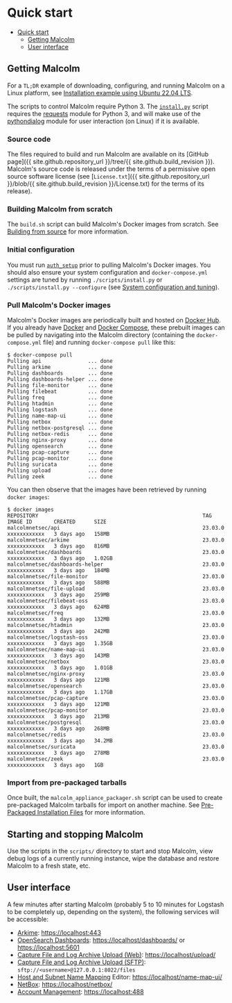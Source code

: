 # <a name="QuickStart"></a>Quick start

* [Quick start](#QuickStart)
    - [Getting Malcolm](#GetMalcolm)
    - [User interface](#UserInterfaceURLs)

## <a name="GetMalcolm"></a>Getting Malcolm

For a `TL;DR` example of downloading, configuring, and running Malcolm on a Linux platform, see [Installation example using Ubuntu 22.04 LTS](ubuntu-install-example.md#InstallationExample).

The scripts to control Malcolm require Python 3. The [`install.py`](malcolm-config.md#ConfigAndTuning) script requires the [requests](https://docs.python-requests.org/en/latest/) module for Python 3, and will make use of the [pythondialog](https://pythondialog.sourceforge.io/) module for user interaction (on Linux) if it is available.

### Source code

The files required to build and run Malcolm are available on its [GitHub page]({{ site.github.repository_url }}/tree/{{ site.github.build_revision }}). Malcolm's source code is released under the terms of a permissive open source software license (see [`License.txt`]({{ site.github.repository_url }}/blob/{{ site.github.build_revision }}/License.txt)  for the terms of its release).

### Building Malcolm from scratch

The `build.sh` script can build Malcolm's Docker images from scratch. See [Building from source](development.md#Build) for more information.

### Initial configuration

You must run [`auth_setup`](authsetup.md#AuthSetup) prior to pulling Malcolm's Docker images. You should also ensure your system configuration and `docker-compose.yml` settings are tuned by running `./scripts/install.py` or `./scripts/install.py --configure` (see [System configuration and tuning](malcolm-config.md#ConfigAndTuning)).
    
### Pull Malcolm's Docker images

Malcolm's Docker images are periodically built and hosted on [Docker Hub](https://hub.docker.com/u/malcolmnetsec). If you already have [Docker](https://www.docker.com/) and [Docker Compose](https://docs.docker.com/compose/), these prebuilt images can be pulled by navigating into the Malcolm directory (containing the `docker-compose.yml` file) and running `docker-compose pull` like this:
```
$ docker-compose pull
Pulling api               ... done
Pulling arkime            ... done
Pulling dashboards        ... done
Pulling dashboards-helper ... done
Pulling file-monitor      ... done
Pulling filebeat          ... done
Pulling freq              ... done
Pulling htadmin           ... done
Pulling logstash          ... done
Pulling name-map-ui       ... done
Pulling netbox            ... done
Pulling netbox-postgresql ... done
Pulling netbox-redis      ... done
Pulling nginx-proxy       ... done
Pulling opensearch        ... done
Pulling pcap-capture      ... done
Pulling pcap-monitor      ... done
Pulling suricata          ... done
Pulling upload            ... done
Pulling zeek              ... done
```

You can then observe that the images have been retrieved by running `docker images`:
```
$ docker images
REPOSITORY                                                     TAG               IMAGE ID       CREATED      SIZE
malcolmnetsec/api                                              23.03.0           xxxxxxxxxxxx   3 days ago   158MB
malcolmnetsec/arkime                                           23.03.0           xxxxxxxxxxxx   3 days ago   816MB
malcolmnetsec/dashboards                                       23.03.0           xxxxxxxxxxxx   3 days ago   1.02GB
malcolmnetsec/dashboards-helper                                23.03.0           xxxxxxxxxxxx   3 days ago   184MB
malcolmnetsec/file-monitor                                     23.03.0           xxxxxxxxxxxx   3 days ago   588MB
malcolmnetsec/file-upload                                      23.03.0           xxxxxxxxxxxx   3 days ago   259MB
malcolmnetsec/filebeat-oss                                     23.03.0           xxxxxxxxxxxx   3 days ago   624MB
malcolmnetsec/freq                                             23.03.0           xxxxxxxxxxxx   3 days ago   132MB
malcolmnetsec/htadmin                                          23.03.0           xxxxxxxxxxxx   3 days ago   242MB
malcolmnetsec/logstash-oss                                     23.03.0           xxxxxxxxxxxx   3 days ago   1.35GB
malcolmnetsec/name-map-ui                                      23.03.0           xxxxxxxxxxxx   3 days ago   143MB
malcolmnetsec/netbox                                           23.03.0           xxxxxxxxxxxx   3 days ago   1.01GB
malcolmnetsec/nginx-proxy                                      23.03.0           xxxxxxxxxxxx   3 days ago   121MB
malcolmnetsec/opensearch                                       23.03.0           xxxxxxxxxxxx   3 days ago   1.17GB
malcolmnetsec/pcap-capture                                     23.03.0           xxxxxxxxxxxx   3 days ago   121MB
malcolmnetsec/pcap-monitor                                     23.03.0           xxxxxxxxxxxx   3 days ago   213MB
malcolmnetsec/postgresql                                       23.03.0           xxxxxxxxxxxx   3 days ago   268MB
malcolmnetsec/redis                                            23.03.0           xxxxxxxxxxxx   3 days ago   34.2MB
malcolmnetsec/suricata                                         23.03.0           xxxxxxxxxxxx   3 days ago   278MB
malcolmnetsec/zeek                                             23.03.0           xxxxxxxxxxxx   3 days ago   1GB
```

### Import from pre-packaged tarballs

Once built, the `malcolm_appliance_packager.sh` script can be used to create pre-packaged Malcolm tarballs for import on another machine. See [Pre-Packaged Installation Files](development.md#Packager) for more information.

## Starting and stopping Malcolm

Use the scripts in the `scripts/` directory to start and stop Malcolm, view debug logs of a currently running
instance, wipe the database and restore Malcolm to a fresh state, etc.

## <a name="UserInterfaceURLs"></a>User interface

A few minutes after starting Malcolm (probably 5 to 10 minutes for Logstash to be completely up, depending on the system), the following services will be accessible:

* [Arkime](https://arkime.com/): [https://localhost:443](https://localhost:443)
* [OpenSearch Dashboards](https://opensearch.org/docs/latest/dashboards/index/): [https://localhost/dashboards/](https://localhost/dashboards/) or [https://localhost:5601](https://localhost:5601)
* [Capture File and Log Archive Upload (Web)](upload.md#Upload): [https://localhost/upload/](https://localhost/upload/)
* [Capture File and Log Archive Upload (SFTP)](upload.md#Upload): `sftp://<username>@127.0.0.1:8022/files`
* [Host and Subnet Name Mapping](host-and-subnet-mapping.md#HostAndSubnetNaming) Editor: [https://localhost/name-map-ui/](https://localhost/name-map-ui/)
* [NetBox](asset-interaction-analysis.md#AssetInteractionAnalysis): [https://localhost/netbox/](https://localhost/netbox/)
* [Account Management](authsetup.md#AuthBasicAccountManagement): [https://localhost:488](https://localhost:488)